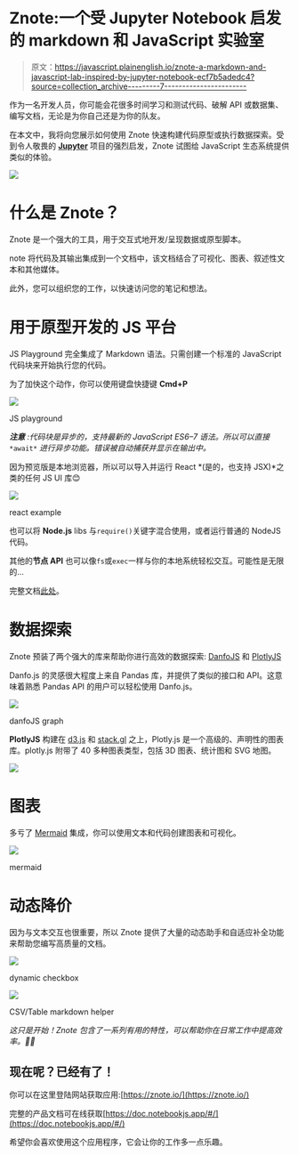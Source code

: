 # Znote:一个受 Jupyter Notebook 启发的 markdown 和 JavaScript 实验室

> 原文：<https://javascript.plainenglish.io/znote-a-markdown-and-javascript-lab-inspired-by-jupyter-notebook-ecf7b5adedc4?source=collection_archive---------7----------------------->

作为一名开发人员，你可能会花很多时间学习和测试代码、破解 API 或数据集、编写文档，无论是为你自己还是为你的队友。

在本文中，我将向您展示如何使用 Znote 快速构建代码原型或执行数据探索。受到令人敬畏的 [**Jupyter**](https://jupyter.org/) 项目的强烈启发，Znote 试图给 JavaScript 生态系统提供类似的体验。

![](img/3d5a92979e081cfbfc1ca3eef0985327.png)

# 什么是 Znote？

Znote 是一个强大的工具，用于交互式地开发/呈现数据或原型脚本。

note 将代码及其输出集成到一个文档中，该文档结合了可视化、图表、叙述性文本和其他媒体。

此外，您可以组织您的工作，以快速访问您的笔记和想法。

# 用于原型开发的 JS 平台

JS Playground 完全集成了 Markdown 语法。只需创建一个标准的 JavaScript 代码块来开始执行您的代码。

为了加快这个动作，你可以使用键盘快捷键 **Cmd+P**

![](img/62b8ef3ef828c97569466e5ca62fdf91.png)

JS playground

***注意*** *:代码块是异步的，支持最新的 JavaScript ES6–7 语法。所以可以直接* `*await*` *进行异步功能。错误被自动捕获并显示在输出中。*

因为预览版是本地浏览器，所以可以导入并运行 React *(是的，也支持 JSX)*之类的任何 JS UI 库😊

![](img/b653a8e6e67379855606782cee4649c7.png)

react example

也可以将 **Node.js** libs 与`require()`关键字混合使用，或者运行普通的 NodeJS 代码。

其他的**节点 API** 也可以像`fs`或`exec`一样与你的本地系统轻松交互。可能性是无限的…

完整文档[此处](https://doc.notebookjs.app/#/)。

# 数据探索

Znote 预装了两个强大的库来帮助你进行高效的数据探索: [DanfoJS](https://danfo.jsdata.org/) 和 [PlotlyJS](https://plotly.com/javascript/)

Danfo.js 的灵感很大程度上来自 Pandas 库，并提供了类似的接口和 API。这意味着熟悉 Pandas API 的用户可以轻松使用 Danfo.js。

![](img/fec417fe441cd7570608a2b05b67fd38.png)

danfoJS graph

**PlotlyJS** 构建在 [d3.js](https://d3js.org/) 和 [stack.gl](https://github.com/stackgl) 之上，Plotly.js 是一个高级的、声明性的图表库。plotly.js 附带了 40 多种图表类型，包括 3D 图表、统计图和 SVG 地图。

![](img/03d6297c25373d2911c3a34b33ad6f0a.png)

# 图表

多亏了 [Mermaid](https://mermaid-js.github.io/mermaid/#/) 集成，你可以使用文本和代码创建图表和可视化。

![](img/fab4e9ce14b4259a4fe5980a67421b3b.png)

mermaid

# 动态降价

因为与文本交互也很重要，所以 Znote 提供了大量的动态助手和自适应补全功能来帮助您编写高质量的文档。

![](img/43e859e179c4988bbfd9e33cbac0e489.png)

dynamic checkbox

![](img/98ec5d3581de477e8ca2691919faec53.png)

CSV/Table markdown helper

*这只是开始！Znote 包含了一系列有用的特性，可以帮助你在日常工作中提高效率。🧑‍💻*

## **现在呢？已经有了！**

你可以在这里登陆网站获取应用:[https://znote.io/](https://znote.io/)

完整的产品文档可在线获取[https://doc.notebookjs.app/#/](https://doc.notebookjs.app/#/)

希望你会喜欢使用这个应用程序，它会让你的工作多一点乐趣。